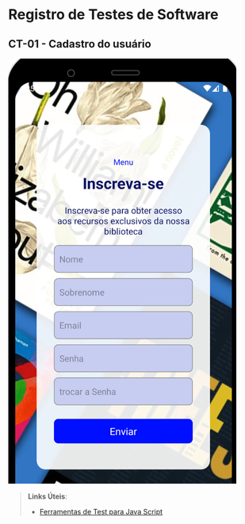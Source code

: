 # Registro de Testes de Software

## CT-01 - Cadastro do usuário 

![Cadastre-se](https://github.com/ICEI-PUC-Minas-PMV-ADS/Biblioteca-Dona-Benicia/blob/main/docs/img/cadastro.png)

> **Links Úteis**:
> - [Ferramentas de Test para Java Script](https://geekflare.com/javascript-unit-testing/)
